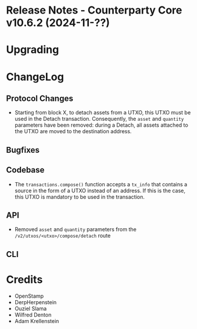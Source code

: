 # Release Notes - Counterparty Core v10.6.2 (2024-11-??)



# Upgrading

# ChangeLog

## Protocol Changes

- Starting from block X, to detach assets from a UTXO, this UTXO must be used in the Detach transaction. Consequently, the `asset` and `quantity` parameters have been removed: during a Detach, all assets attached to the UTXO are moved to the destination address.

## Bugfixes


## Codebase

- The `transactions.compose()` function accepts a `tx_info` that contains a source in the form of a UTXO instead of an address. If this is the case, this UTXO is mandatory to be used in the transaction.


## API

- Removed `asset` and `quantity` parameters from the `/v2/utxos/<utxo>/compose/detach` route

## CLI


# Credits

* OpenStamp
* DerpHerpenstein
* Ouziel Slama
* Wilfred Denton
* Adam Krellenstein

